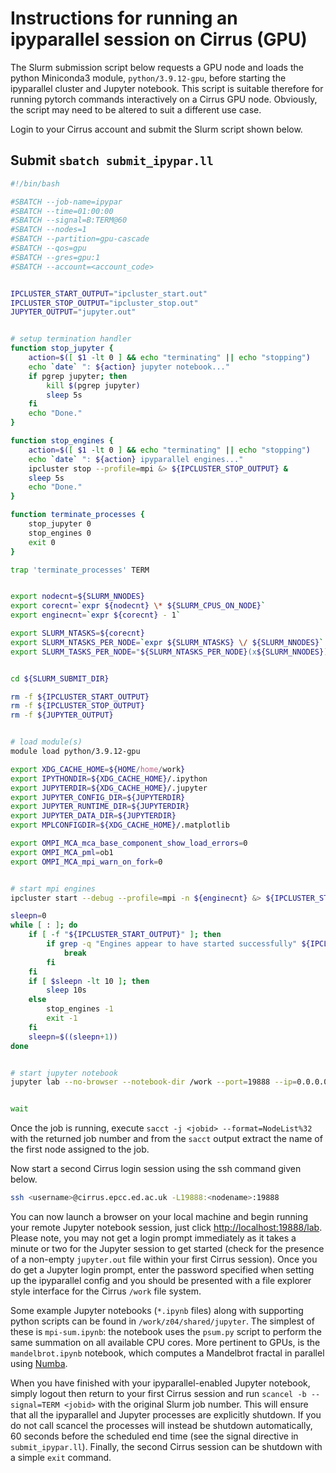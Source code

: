 Instructions for running an ipyparallel session on Cirrus (GPU)
===============================================================

The Slurm submission script below requests a GPU node and loads the python Miniconda3 module, `python/3.9.12-gpu`,
before starting the ipyparallel cluster and Jupyter notebook. This script is suitable therefore for running pytorch commands
interactively on a Cirrus GPU node. Obviously, the script may need to be altered to suit a different use case. 

Login to your Cirrus account and submit the Slurm script shown below.


Submit `sbatch submit_ipypar.ll`
--------------------------------

```bash
#!/bin/bash

#SBATCH --job-name=ipypar
#SBATCH --time=01:00:00
#SBATCH --signal=B:TERM@60
#SBATCH --nodes=1
#SBATCH --partition=gpu-cascade
#SBATCH --qos=gpu
#SBATCH --gres=gpu:1
#SBATCH --account=<account_code>


IPCLUSTER_START_OUTPUT="ipcluster_start.out"
IPCLUSTER_STOP_OUTPUT="ipcluster_stop.out"
JUPYTER_OUTPUT="jupyter.out"


# setup termination handler
function stop_jupyter {
    action=$([ $1 -lt 0 ] && echo "terminating" || echo "stopping")
    echo `date` ": ${action} jupyter notebook..."
    if pgrep jupyter; then
        kill $(pgrep jupyter)
        sleep 5s
    fi
    echo "Done."
}

function stop_engines {
    action=$([ $1 -lt 0 ] && echo "terminating" || echo "stopping")
    echo `date` ": ${action} ipyparallel engines..."
    ipcluster stop --profile=mpi &> ${IPCLUSTER_STOP_OUTPUT} &
    sleep 5s
    echo "Done."
}

function terminate_processes {
    stop_jupyter 0
    stop_engines 0
    exit 0
}

trap 'terminate_processes' TERM


export nodecnt=${SLURM_NNODES}
export corecnt=`expr ${nodecnt} \* ${SLURM_CPUS_ON_NODE}`
export enginecnt=`expr ${corecnt} - 1`

export SLURM_NTASKS=${corecnt}
export SLURM_NTASKS_PER_NODE=`expr ${SLURM_NTASKS} \/ ${SLURM_NNODES}`
export SLURM_TASKS_PER_NODE="${SLURM_NTASKS_PER_NODE}(x${SLURM_NNODES})"


cd ${SLURM_SUBMIT_DIR}

rm -f ${IPCLUSTER_START_OUTPUT}
rm -f ${IPCLUSTER_STOP_OUTPUT}
rm -f ${JUPYTER_OUTPUT}


# load module(s)
module load python/3.9.12-gpu

export XDG_CACHE_HOME=${HOME/home/work}
export IPYTHONDIR=${XDG_CACHE_HOME}/.ipython
export JUPYTERDIR=${XDG_CACHE_HOME}/.jupyter
export JUPYTER_CONFIG_DIR=${JUPYTERDIR}
export JUPYTER_RUNTIME_DIR=${JUPYTERDIR}
export JUPYTER_DATA_DIR=${JUPYTERDIR}
export MPLCONFIGDIR=${XDG_CACHE_HOME}/.matplotlib

export OMPI_MCA_mca_base_component_show_load_errors=0
export OMPI_MCA_pml=ob1
export OMPI_MCA_mpi_warn_on_fork=0


# start mpi engines
ipcluster start --debug --profile=mpi -n ${enginecnt} &> ${IPCLUSTER_START_OUTPUT} &

sleepn=0
while [ : ]; do
    if [ -f "${IPCLUSTER_START_OUTPUT}" ]; then
        if grep -q "Engines appear to have started successfully" ${IPCLUSTER_START_OUTPUT}; then
            break
        fi
    fi
    if [ $sleepn -lt 10 ]; then
        sleep 10s
    else
        stop_engines -1
        exit -1
    fi
    sleepn=$((sleepn+1))
done


# start jupyter notebook
jupyter lab --no-browser --notebook-dir /work --port=19888 --ip=0.0.0.0 &> ${JUPYTER_OUTPUT} &


wait
```


Once the job is running, execute `sacct -j <jobid> --format=NodeList%32` with the returned job number
and from the `sacct` output extract the name of the first node assigned to the job.

Now start a second Cirrus login session using the ssh command given below.

```bash
ssh <username>@cirrus.epcc.ed.ac.uk -L19888:<nodename>:19888
```


You can now launch a browser on your local machine and begin running your remote Jupyter notebook session, just click [http://localhost:19888/lab](http://localhost:19888/lab).
Please note, you may not get a login prompt immediately as it takes a minute or two for the Jupyter session to get started (check for the
presence of a non-empty `jupyter.out` file within your first Cirrus session). Once you do get a Jupyter login prompt, enter the password specified when
setting up the ipyparallel config and you should be presented with a file explorer style interface for the Cirrus `/work` file system.

Some example Jupyter notebooks (`*.ipynb` files) along with supporting python scripts can be found in `/work/z04/shared/jupyter`.
The simplest of these is `mpi-sum.ipynb`: the notebook uses the `psum.py` script to perform the same summation on all available CPU cores.
More pertinent to GPUs, is the `mandelbrot.ipynb` notebook, which computes a Mandelbrot fractal in parallel using [Numba](https://numba.pydata.org/numba-doc/latest/user/index.html).

When you have finished with your ipyparallel-enabled Jupyter notebook, simply logout then return to your first Cirrus session and run `scancel -b --signal=TERM <jobid>`
with the original Slurm job number. This will ensure that all the ipyparallel and Jupyter processes are explicitly shutdown. If you do not call scancel the processes will
instead be shutdown automatically, 60 seconds before the scheduled end time (see the signal directive in `submit_ipypar.ll`). Finally, the second Cirrus session can be
shutdown with a simple `exit` command.
